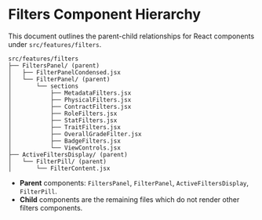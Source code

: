 # Filters Component Hierarchy

This document outlines the parent-child relationships for React components under `src/features/filters`.

```
src/features/filters
├── FiltersPanel/ (parent)
│   ├── FilterPanelCondensed.jsx
│   └── FilterPanel/ (parent)
│       └── sections
│           ├── MetadataFilters.jsx
│           ├── PhysicalFilters.jsx
│           ├── ContractFilters.jsx
│           ├── RoleFilters.jsx
│           ├── StatFilters.jsx
│           ├── TraitFilters.jsx
│           ├── OverallGradeFilter.jsx
│           ├── BadgeFilters.jsx
│           └── ViewControls.jsx
├── ActiveFiltersDisplay/ (parent)
│   └── FilterPill/ (parent)
│       └── FilterContent.jsx
```

- **Parent** components: `FiltersPanel`, `FilterPanel`, `ActiveFiltersDisplay`, `FilterPill`.
- **Child** components are the remaining files which do not render other filters components.
